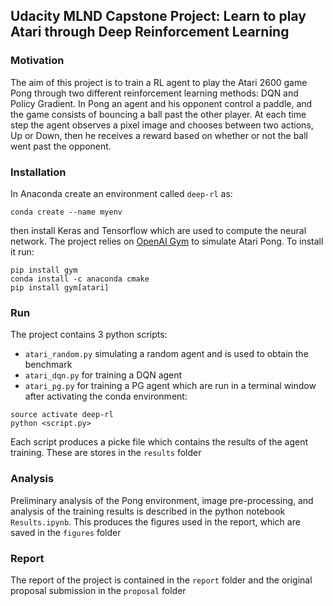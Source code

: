 ## Udacity MLND Capstone Project: Learn to play Atari through Deep Reinforcement Learning

### Motivation
The aim of this project is to train a RL agent to play the Atari 2600 game Pong 
through two different reinforcement learning methods: DQN and Policy Gradient.
In Pong an agent and his opponent control a paddle, and the game consists of 
bouncing a ball past the other player. At each time step the agent observes a 
pixel image and chooses between two actions, Up or Down, then he receives a 
reward based on whether or not the ball went past the opponent. 

### Installation
In Anaconda create an environment called `deep-rl` as:
```
conda create --name myenv
```
then install Keras and Tensorflow which are used to compute the neural network.
The project relies on [OpenAI Gym](https://gym.openai.com/envs/Pong-v0/) to 
simulate Atari Pong. To install it run:
```
pip install gym
conda install -c anaconda cmake
pip install gym[atari]
```  

### Run
The project contains 3 python scripts:
 - `atari_random.py` simulating a random agent and is used to obtain the 
 benchmark 
 - `atari_dqn.py` for training a DQN agent
 - `atari_pg.py` for training a PG agent
which are run in a terminal window after activating the conda environment:
```
source activate deep-rl
python <script.py>
```
Each script produces a picke file which contains the results of the agent 
training. These are stores in the `results` folder

### Analysis
Preliminary analysis of the Pong environment, image pre-processing, and analysis
of the training results is described in the python notebook `Results.ipynb`. 
This produces the figures used in the report, which are saved in the 
`figures` folder 

### Report
The report of the project is contained in the `report` folder and the original
proposal submission in the `proposal` folder 


